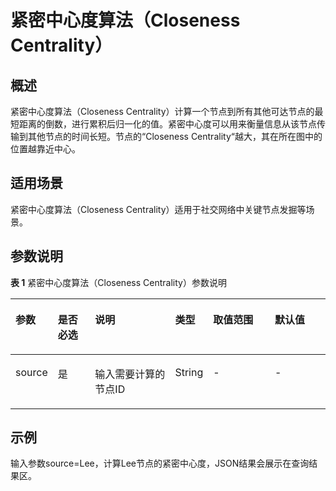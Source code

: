 # 紧密中心度算法（Closeness Centrality）<a name="ges_01_0037"></a>

## 概述<a name="section204471932366"></a>

紧密中心度算法（Closeness Centrality）计算一个节点到所有其他可达节点的最短距离的倒数，进行累积后归一化的值。紧密中心度可以用来衡量信息从该节点传输到其他节点的时间长短。节点的“Closeness Centrality“越大，其在所在图中的位置越靠近中心。

## 适用场景<a name="section3109557795146"></a>

紧密中心度算法（Closeness Centrality）适用于社交网络中关键节点发掘等场景。

## 参数说明<a name="section18154105319710"></a>

**表 1**  紧密中心度算法（Closeness Centrality）参数说明

<a name="table171541644143718"></a>
<table><thead align="left"><tr id="row161721944123714"><th class="cellrowborder" valign="top" width="12%" id="mcps1.2.7.1.1"><p id="p717674433720"><a name="p717674433720"></a><a name="p717674433720"></a>参数</p>
</th>
<th class="cellrowborder" valign="top" width="12%" id="mcps1.2.7.1.2"><p id="p121811744103714"><a name="p121811744103714"></a><a name="p121811744103714"></a>是否必选</p>
</th>
<th class="cellrowborder" valign="top" width="26%" id="mcps1.2.7.1.3"><p id="p12182144413379"><a name="p12182144413379"></a><a name="p12182144413379"></a>说明</p>
</th>
<th class="cellrowborder" valign="top" width="12%" id="mcps1.2.7.1.4"><p id="p956642214335"><a name="p956642214335"></a><a name="p956642214335"></a>类型</p>
</th>
<th class="cellrowborder" valign="top" width="20%" id="mcps1.2.7.1.5"><p id="p618404493716"><a name="p618404493716"></a><a name="p618404493716"></a>取值范围</p>
</th>
<th class="cellrowborder" valign="top" width="18%" id="mcps1.2.7.1.6"><p id="p14684145253314"><a name="p14684145253314"></a><a name="p14684145253314"></a>默认值</p>
</th>
</tr>
</thead>
<tbody><tr id="row1318710443373"><td class="cellrowborder" valign="top" width="12%" headers="mcps1.2.7.1.1 "><p id="p17190174423717"><a name="p17190174423717"></a><a name="p17190174423717"></a>source</p>
</td>
<td class="cellrowborder" valign="top" width="12%" headers="mcps1.2.7.1.2 "><p id="p1519213448374"><a name="p1519213448374"></a><a name="p1519213448374"></a>是</p>
</td>
<td class="cellrowborder" valign="top" width="26%" headers="mcps1.2.7.1.3 "><p id="p101974442378"><a name="p101974442378"></a><a name="p101974442378"></a>输入需要计算的节点ID</p>
</td>
<td class="cellrowborder" valign="top" width="12%" headers="mcps1.2.7.1.4 "><p id="p7566102213338"><a name="p7566102213338"></a><a name="p7566102213338"></a>String</p>
</td>
<td class="cellrowborder" valign="top" width="20%" headers="mcps1.2.7.1.5 "><p id="p1720094418371"><a name="p1720094418371"></a><a name="p1720094418371"></a>-</p>
</td>
<td class="cellrowborder" valign="top" width="18%" headers="mcps1.2.7.1.6 "><p id="p196854524335"><a name="p196854524335"></a><a name="p196854524335"></a>-</p>
</td>
</tr>
</tbody>
</table>

## 示例<a name="section3956161017109"></a>

输入参数source=Lee，计算Lee节点的紧密中心度，JSON结果会展示在查询结果区。

